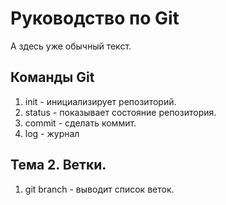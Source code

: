# Руководство по Git
А здесь уже обычный текст.
## Команды Git
1. init - инициализирует репозиторий.
2. status - показывает состояние репозитория.
3. commit - сделать коммит.
4. log - журнал
## Тема 2. Ветки.
1. git branch - выводит список веток.
